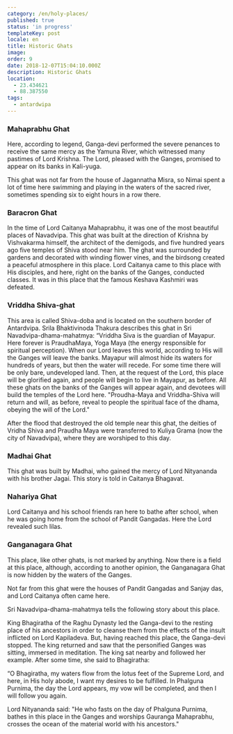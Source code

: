 ```yaml
---
category: /en/holy-places/
published: true
status: 'in progress'
templateKey: post
locale: en
title: Historic Ghats
image:
order: 9
date: 2018-12-07T15:04:10.000Z
description: Historic Ghats
location:
  - 23.434621
  - 88.387550
tags:
  - antardwipa
---
```


### Mahaprabhu Ghat
Here, according to legend, Ganga-devi performed the severe penances to receive the same mercy as the Yamuna River, which witnessed many pastimes of Lord Krishna. The Lord, pleased with the Ganges, promised to appear on its banks in Kali-yuga.

This ghat was not far from the house of Jagannatha Misra, so Nimai spent a lot of time here swimming and playing in the waters of the sacred river, sometimes spending six to eight hours in a row there.

### Baracron Ghat
In the time of Lord Caitanya Mahaprabhu, it was one of the most beautiful places of Navadvipa. This ghat was built at the direction of Krishna by Vishvakarma himself, the architect of the demigods, and five hundred years ago five temples of Shiva stood near him. The ghat was surrounded by gardens and decorated with winding flower vines, and the birdsong created a peaceful atmosphere in this place. Lord Caitanya came to this place with His disciples, and here, right on the banks of the Ganges, conducted classes. It was in this place that the famous Keshava Kashmiri was defeated.

### Vriddha Shiva-ghat
This area is called Shiva-doba and is located on the southern border of Antardvipa. Srila Bhaktivinoda Thakura describes this ghat in Sri Navadvipa-dhama-mahatmya: “Vriddha Siva is the guardian of Mayapur. Here forever is PraudhaMaya, Yoga Maya (the energy responsible for spiritual perception). When our Lord leaves this world, according to His will the Ganges will leave the banks. Mayapur will almost hide its waters for hundreds of years, but then the water will recede. For some time there will be only bare, undeveloped land. Then, at the request of the Lord, this place will be glorified again, and people will begin to live in Mayapur, as before. All these ghats on the banks of the Ganges will appear again, and devotees will build the temples of the Lord here. "Proudha-Maya and Vriddha-Shiva will return and will, as before, reveal to people the spiritual face of the dhama, obeying the will of the Lord."

After the flood that destroyed the old temple near this ghat, the deities of Vridha Shiva and Praudha Maya were transferred to Kuliya Grama (now the city of Navadvipa), where they are worshiped to this day.

### Madhai Ghat
This ghat was built by Madhai, who gained the mercy of Lord Nityananda with his brother Jagai. This story is told in Caitanya Bhagavat.

### Nahariya Ghat
Lord Caitanya and his school friends ran here to bathe after school, when he was going home from the school of Pandit Gangadas. Here the Lord revealed such lilas.

### Ganganagara Ghat
This place, like other ghats, is not marked by anything. Now there is a field at this place, although, according to another opinion, the Ganganagara Ghat is now hidden by the waters of the Ganges.

Not far from this ghat were the houses of Pandit Gangadas and Sanjay das, and Lord Caitanya often came here.

Sri Navadvipa-dhama-mahatmya tells the following story about this place.

King Bhagiratha of the Raghu Dynasty led the Ganga-devi to the resting place of his ancestors in order to cleanse them from the effects of the insult inflicted on Lord Kapiladeva. But, having reached this place, the Ganga-devi stopped. The king returned and saw that the personified Ganges was sitting, immersed in meditation. The king sat nearby and followed her example. After some time, she said to Bhagiratha:

“O Bhagiratha, my waters flow from the lotus feet of the Supreme Lord, and here, in His holy abode, I want my desires to be fulfilled. In Phalguna Purnima, the day the Lord appears, my vow will be completed, and then I will follow you again.

Lord Nityananda said: "He who fasts on the day of Phalguna Purnima, bathes in this place in the Ganges and worships Gauranga Mahaprabhu, crosses the ocean of the material world with his ancestors."

<tbd locale="en" url="mailto:haribol@mayapur.live"></tbd>
